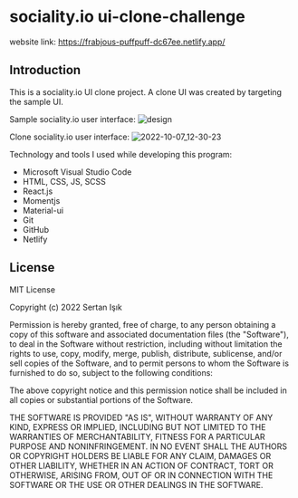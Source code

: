 # sociality.io ui-clone-challenge

website link: https://frabjous-puffpuff-dc67ee.netlify.app/

## Introduction

This is a sociality.io UI clone project. A clone UI was created by targeting the sample UI.

Sample sociality.io user interface:
![design](https://user-images.githubusercontent.com/82842186/194529967-c5ceffcd-48af-4057-9961-6e43b3f15633.png)

Clone sociality.io user interface:
![2022-10-07_12-30-23](https://user-images.githubusercontent.com/82842186/194527969-82b2023f-487f-4143-879a-a52034961e32.png)

Technology and tools I used while developing this program:

- Microsoft Visual Studio Code
- HTML, CSS, JS, SCSS
- React.js
- Momentjs
- Material-ui
- Git
- GitHub
- Netlify

## License

MIT License

Copyright (c) 2022 Sertan Işık

Permission is hereby granted, free of charge, to any person obtaining a copy
of this software and associated documentation files (the "Software"), to deal
in the Software without restriction, including without limitation the rights
to use, copy, modify, merge, publish, distribute, sublicense, and/or sell
copies of the Software, and to permit persons to whom the Software is
furnished to do so, subject to the following conditions:

The above copyright notice and this permission notice shall be included in all
copies or substantial portions of the Software.

THE SOFTWARE IS PROVIDED "AS IS", WITHOUT WARRANTY OF ANY KIND, EXPRESS OR
IMPLIED, INCLUDING BUT NOT LIMITED TO THE WARRANTIES OF MERCHANTABILITY,
FITNESS FOR A PARTICULAR PURPOSE AND NONINFRINGEMENT. IN NO EVENT SHALL THE
AUTHORS OR COPYRIGHT HOLDERS BE LIABLE FOR ANY CLAIM, DAMAGES OR OTHER
LIABILITY, WHETHER IN AN ACTION OF CONTRACT, TORT OR OTHERWISE, ARISING FROM,
OUT OF OR IN CONNECTION WITH THE SOFTWARE OR THE USE OR OTHER DEALINGS IN THE
SOFTWARE.

